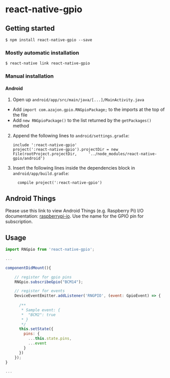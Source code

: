 
# react-native-gpio

## Getting started

`$ npm install react-native-gpio --save`

### Mostly automatic installation

`$ react-native link react-native-gpio`

### Manual installation


#### Android

1. Open up `android/app/src/main/java/[...]/MainActivity.java`
  - Add `import com.azajon.gpio.RNGpioPackage;` to the imports at the top of the file
  - Add `new RNGpioPackage()` to the list returned by the `getPackages()` method
2. Append the following lines to `android/settings.gradle`:
  	```
  	include ':react-native-gpio'
  	project(':react-native-gpio').projectDir = new File(rootProject.projectDir, 	'../node_modules/react-native-gpio/android')
  	```
3. Insert the following lines inside the dependencies block in `android/app/build.gradle`:
  	```
      compile project(':react-native-gpio')
  	```

## Android Things

Please use this link to view Android Things (e.g. Raspberry Pi) I/O documentation: [raspberrypi-io](https://developer.android.com/things/hardware/raspberrypi-io).
Use the name for the GPIO pin for subscription. 

## Usage
```javascript
import RNGpio from 'react-native-gpio';

...

componentDidMount(){

    // register for gpio pins
    RNGpio.subscribeGpio("BCM14");

    // register for events
    DeviceEventEmitter.addListener('RNGPIO', (event: GpioEvent) => {
      
      /**
       * Sample event: {
       *  "BCM2": true
       * }
       */
      this.setState({
        pins: {
          ...this.state.pins,
          ...event
        }
      })
    });
}

...

```
